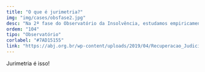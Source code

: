 ```yaml
---
title: "O que é jurimetria?"
img: "img/cases/obsfase2.jpg"
desc: "Na 2ª fase do Observatório da Insolvência, estudamos empiricamente o comportamento das recuperações judiciais no estado de São Paulo."
ordem: "104"
tipo: "Observatório"
corlabel: "#7AD15155"
link: "https://abj.org.br/wp-content/uploads/2019/04/Recuperacao_Judicial_no_Estado_de_Sao_Pa.pdf"
---
```



Jurimetria é isso!

<!--
# # planejamento
# 
# - auth0
# - treesnip
# - shinyhttr
# - livro
# - zen do R
# - decryptr
# - rightgbm
# - kuber
# - bltm
# - wavesurfer
# - pesqEle
# 
# # o que precisamos fazer?
# 
# - copiar a estrutura de cursos
# 
# - imagem
# - descrição
# - nome
-->
